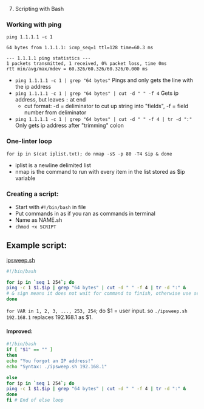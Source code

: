 7. Scripting with Bash

### Working with ping
`ping 1.1.1.1 -c 1`
``` PING 1.1.1.1 (1.1.1.1) 56(84) bytes of data.
64 bytes from 1.1.1.1: icmp_seq=1 ttl=128 time=60.3 ms

--- 1.1.1.1 ping statistics ---
1 packets transmitted, 1 received, 0% packet loss, time 0ms
rtt min/avg/max/mdev = 60.326/60.326/60.326/0.000 ms
```
- `ping 1.1.1.1 -c 1 | grep "64 bytes"`
Pings and only gets the line with the ip address
- `ping 1.1.1.1 -c 1 | grep "64 bytes" | cut -d " " -f 4`
Gets ip address, but leaves `:` at end
	- cut format: -d = deliminator to cut up string into "fields", -f = field number from deliminator
- `ping 1.1.1.1 -c 1 | grep "64 bytes" | cut -d " " -f 4 | tr -d ":"`
Only gets ip address after "trimming" colon
### One-linter loop
`for ip in $(cat iplist.txt); do nmap -sS -p 80 -T4 $ip & done`
- iplist is a newline delimited list
- nmap is the command to run with every item in the list stored as $ip variable
### Creating a script:
- Start with `#!/bin/bash` in file
- Put commands in as if you ran as commands in terminal
- Name as NAME.sh
- `chmod +x SCRIPT`
## Example script:

[ipsweep.sh](../../../_resources/2785e741009d4e7a9dc3000b9737287b.sh)
```bash
#!/bin/bash

for ip in `seq 1 254`; do
ping -c 1 $1.$ip | grep "64 bytes" | cut -d " " -f 4 | tr -d ":" &
# & sign means it does not wait for command to finish, otherwise use semicolon.
done
```
`for VAR in 1, 2, 3, ..., 253, 254`; do
$1 = user input. so `./ipsweep.sh 192.168.1` replaces 192.168.1 as $1.
#### Improved:
```bash
#!/bin/bash
if [ "$1" == "" ]
then
echo "You forgot an IP address!"
echo "Syntax: ./ipsweep.sh 192.168.1"

else
for ip in `seq 1 254`; do
ping -c 1 $1.$ip | grep "64 bytes" | cut -d " " -f 4 | tr -d ":" &
done
fi # End of else loop
```